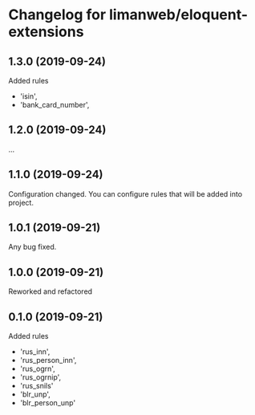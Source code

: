 # Changelog for limanweb/eloquent-extensions

## 1.3.0 (2019-09-24)

Added rules
- 'isin',
- 'bank_card_number',

## 1.2.0 (2019-09-24)

...

## 1.1.0 (2019-09-24)

Configuration changed. 
You can configure rules that will be added into project.

## 1.0.1 (2019-09-21)

Any bug fixed.

## 1.0.0 (2019-09-21)

Reworked and refactored

## 0.1.0 (2019-09-21)

Added rules
- 'rus_inn',
- 'rus_person_inn',
- 'rus_ogrn',
- 'rus_ogrnip',
- 'rus_snils'
- 'blr_unp',
- 'blr_person_unp'


